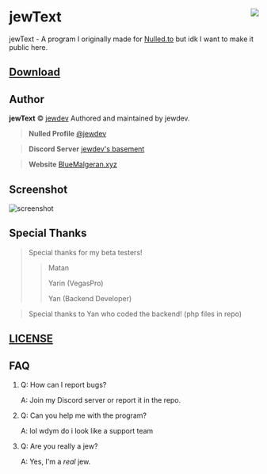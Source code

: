 # jewText <img src="https://i.imgur.com/W2QSZeG.gif" align="right">

jewText - A program I originally made for [Nulled.to](https://nulled.to) but idk I want to make it public here.

## [Download](https://github.com/BlueMalgeran/jewText/releases/latest)

## Author

**jewText** © [jewdev](https://github.com/BlueMalgeran) Authored and maintained by jewdev.

> **Nulled Profile** [@jewdev](https://www.nulled.to/user/1880782-)

> **Discord Server** [jewdev's basement](https://discord.gg/VkDnTQP)

> **Website** [BlueMalgeran.xyz](https://bluemalgeran.xyz)

## Screenshot
![screenshot](https://i.imgur.com/zXcSBWt.png)

## Special Thanks
> Special thanks for my beta testers!
> > Matan
> > 
> > Yarin (VegasPro)
> > 
> > Yan (Backend Developer)

> Special thanks to Yan who coded the backend! (php files in repo)

## [LICENSE](https://github.com/BlueMalgeran/jewText/blob/master/LICENSE)

## FAQ
1. Q: How can I report bugs?
   
   A: Join my Discord server or report it in the repo.
   
2. Q: Can you help me with the program?

   A: lol wdym do i look like a support team
   
3. Q: Are you really a jew?

   A: Yes, I'm a *real* jew.
